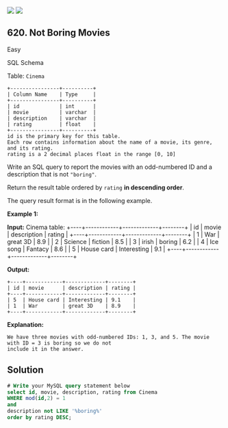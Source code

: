 [![](https://img.shields.io/github/stars/javadev/LeetCode-in-Kotlin?label=Stars&style=flat-square)](https://github.com/javadev/LeetCode-in-Kotlin)
[![](https://img.shields.io/github/forks/javadev/LeetCode-in-Kotlin?label=Fork%20me%20on%20GitHub%20&style=flat-square)](https://github.com/javadev/LeetCode-in-Kotlin/fork)

## 620\. Not Boring Movies

Easy

SQL Schema

Table: `Cinema`

    +----------------+----------+
    | Column Name    | Type     |
    +----------------+----------+
    | id             | int      |
    | movie          | varchar  |
    | description    | varchar  |
    | rating         | float    |
    +----------------+----------+
    id is the primary key for this table.
    Each row contains information about the name of a movie, its genre, and its rating.
    rating is a 2 decimal places float in the range [0, 10] 

Write an SQL query to report the movies with an odd-numbered ID and a description that is not `"boring"`.

Return the result table ordered by `rating` **in descending order**.

The query result format is in the following example.

**Example 1:**

**Input:**
Cinema table:
+----+------------+-------------+--------+
\| id \| movie      \| description \| rating \|
+----+------------+-------------+--------+
\| 1  \| War        \| great 3D    \| 8.9    \|
\| 2  \| Science    \| fiction     \| 8.5    \|
\| 3  \| irish      \| boring      \| 6.2    \|
\| 4  \| Ice song   \| Fantacy     \| 8.6    \|
\| 5  \| House card \| Interesting \| 9.1    \|
+----+------------+-------------+--------+

**Output:**

    +----+------------+-------------+--------+
    | id | movie      | description | rating |
    +----+------------+-------------+--------+
    | 5  | House card | Interesting | 9.1    |
    | 1  | War        | great 3D    | 8.9    |
    +----+------------+-------------+--------+

**Explanation:**

    We have three movies with odd-numbered IDs: 1, 3, and 5. The movie with ID = 3 is boring so we do not
    include it in the answer.

## Solution

```sql
# Write your MySQL query statement below
select id, movie, description, rating from Cinema
WHERE mod(id,2) = 1
and
description not LIKE '%boring%'
order by rating DESC;
```